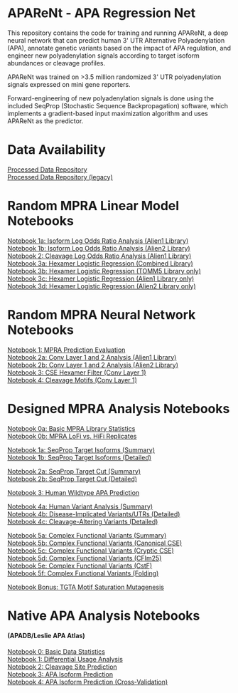 # APAReNt - APA Regression Net
This repository contains the code for training and running APAReNt, a deep neural network that can predict human 3' UTR Alternative Polyadenylation (APA), annotate genetic variants based on the impact of APA regulation, and engineer new polyadenylation signals according to target isoform abundances or cleavage profiles.

APAReNt was trained on >3.5 million randomized 3' UTR polyadenylation signals expressed on mini gene reporters.

Forward-engineering of new polyadenylation signals is done using the included SeqProp (Stochastic Sequence Backpropagation) software, which implements a gradient-based input maximization algorithm and uses APAReNt as the predictor.

# Data Availability

[Processed Data Repository](https://drive.google.com/open?id=1qex3oY-rarsd7YowM7TxxUklLbLkUyOT)<br/>
[Processed Data Repository (legacy)](https://drive.google.com/open?id=1Q2tTIRIR0C3kL7stI51TPLdGMdbZ0WnV)<br/>

# Random MPRA Linear Model Notebooks
[Notebook 1a: Isoform Log Odds Ratio Analysis (Alien1 Library)](https://nbviewer.jupyter.org/github/johli/aparent/blob/master/analysis/analyze_random_mpra_alien1_isoform_logodds_ratios.ipynb)<br/>
[Notebook 1b: Isoform Log Odds Ratio Analysis (Alien2 Library)](https://nbviewer.jupyter.org/github/johli/aparent/blob/master/analysis/analyze_random_mpra_alien2_isoform_logodds_ratios.ipynb)<br/>
[Notebook 2: Cleavage Log Odds Ratio Analysis (Alien1 Library)](https://nbviewer.jupyter.org/github/johli/aparent/blob/master/analysis/analyze_random_mpra_alien1_cleavage_logodds_ratios.ipynb)<br/>
[Notebook 3a: Hexamer Logistic Regression (Combined Library)](https://nbviewer.jupyter.org/github/johli/aparent/blob/master/analysis/analyze_random_mpra_combined_logistic_regression.ipynb)<br/>
[Notebook 3b: Hexamer Logistic Regression (TOMM5 Library only)](https://nbviewer.jupyter.org/github/johli/aparent/blob/master/analysis/analyze_random_mpra_tomm5_logistic_regression.ipynb)<br/>
[Notebook 3c: Hexamer Logistic Regression (Alien1 Library only)](https://nbviewer.jupyter.org/github/johli/aparent/blob/master/analysis/analyze_random_mpra_alien1_logistic_regression.ipynb)<br/>
[Notebook 3d: Hexamer Logistic Regression (Alien2 Library only)](https://nbviewer.jupyter.org/github/johli/aparent/blob/master/analysis/analyze_random_mpra_alien2_logistic_regression.ipynb)<br/>

# Random MPRA Neural Network Notebooks
[Notebook 1: MPRA Prediction Evaluation](https://nbviewer.jupyter.org/github/johli/aparent/blob/master/analysis/evaluate_aparent_random_mpra_legacy.ipynb)<br/>
[Notebook 2a: Conv Layer 1 and 2 Analysis (Alien1 Library)](https://nbviewer.jupyter.org/github/johli/aparent/blob/master/analysis/analyze_aparent_conv_layers_alien1_legacy.ipynb)<br/>
[Notebook 2b: Conv Layer 1 and 2 Analysis (Alien2 Library)](https://nbviewer.jupyter.org/github/johli/aparent/blob/master/analysis/analyze_aparent_conv_layers_alien2_legacy.ipynb)<br/>
[Notebook 3: CSE Hexamer Filter (Conv Layer 1)](https://nbviewer.jupyter.org/github/johli/aparent/blob/master/analysis/analyze_aparent_conv_layer_1_scaled_alien2_legacy.ipynb) <br/>
[Notebook 4: Cleavage Motifs (Conv Layer 1)](https://nbviewer.jupyter.org/github/johli/aparent/blob/master/analysis/analyze_aparent_conv_layer_1_cleavage_alien1_memory_efficient_legacy.ipynb) <br/>

# Designed MPRA Analysis Notebooks
[Notebook 0a: Basic MPRA Library Statistics](https://nbviewer.jupyter.org/github/johli/aparent/blob/master/analysis/analyze_aparent_designed_mpra_stats_legacy.ipynb)<br/>
[Notebook 0b: MPRA LoFi vs. HiFi Replicates](https://nbviewer.jupyter.org/github/johli/aparent/blob/master/analysis/analyze_aparent_designed_mpra_lofi_vs_hifi_legacy.ipynb)<br/>

[Notebook 1a: SeqProp Target Isoforms (Summary)](https://nbviewer.jupyter.org/github/johli/aparent/blob/master/analysis/analyze_aparent_designed_mpra_seqprop_iso_summary_legacy.ipynb)<br/>
[Notebook 1b: SeqProp Target Isoforms (Detailed)](https://nbviewer.jupyter.org/github/johli/aparent/blob/master/analysis/analyze_aparent_designed_mpra_seqprop_iso_detailed_legacy.ipynb)<br/>

[Notebook 2a: SeqProp Target Cut (Summary)](https://nbviewer.jupyter.org/github/johli/aparent/blob/master/analysis/analyze_aparent_designed_mpra_seqprop_cut_summary_legacy.ipynb)<br/>
[Notebook 2b: SeqProp Target Cut (Detailed)](https://nbviewer.jupyter.org/github/johli/aparent/blob/master/analysis/analyze_aparent_designed_mpra_seqprop_cut_detailed_legacy.ipynb)<br/>

[Notebook 3: Human Wildtype APA Prediction](https://nbviewer.jupyter.org/github/johli/aparent/blob/master/analysis/analyze_aparent_designed_mpra_wildtype_human_apa_legacy.ipynb)<br/>

[Notebook 4a: Human Variant Analysis (Summary)](https://nbviewer.jupyter.org/github/johli/aparent/blob/master/analysis/analyze_aparent_designed_mpra_variant_summary_legacy.ipynb)<br/>
[Notebook 4b: Disease-Implicated Variants/UTRs (Detailed)](https://nbviewer.jupyter.org/github/johli/aparent/blob/master/analysis/analyze_aparent_designed_mpra_pathogenic_utrs_legacy.ipynb)<br/>
[Notebook 4c: Cleavage-Altering Variants (Detailed)](https://nbviewer.jupyter.org/github/johli/aparent/blob/master/analysis/analyze_aparent_designed_mpra_complex_cut_variants_legacy.ipynb)<br/>

[Notebook 5a: Complex Functional Variants (Summary)](https://nbviewer.jupyter.org/github/johli/aparent/blob/master/analysis/analyze_aparent_designed_mpra_rare_functional_variants_summary_legacy.ipynb)<br/>
[Notebook 5b: Complex Functional Variants (Canonical CSE)](https://nbviewer.jupyter.org/github/johli/aparent/blob/master/analysis/analyze_aparent_designed_mpra_rare_functional_variants_detailed_canonical_cse_legacy.ipynb)<br/>
[Notebook 5c: Complex Functional Variants (Cryptic CSE)](https://nbviewer.jupyter.org/github/johli/aparent/blob/master/analysis/analyze_aparent_designed_mpra_rare_functional_variants_detailed_cryptic_cse_legacy.ipynb)<br/>
[Notebook 5d: Complex Functional Variants (CFIm25)](https://nbviewer.jupyter.org/github/johli/aparent/blob/master/analysis/analyze_aparent_designed_mpra_rare_functional_variants_detailed_tgta_legacy.ipynb)<br/>
[Notebook 5e: Complex Functional Variants (CstF)](https://nbviewer.jupyter.org/github/johli/aparent/blob/master/analysis/analyze_aparent_designed_mpra_rare_functional_variants_detailed_tgtct_legacy.ipynb)<br/>
[Notebook 5f: Complex Functional Variants (Folding)](https://nbviewer.jupyter.org/github/johli/aparent/blob/master/analysis/analyze_aparent_designed_mpra_rare_functional_variants_detailed_folding_legacy.ipynb)<br/>

[Notebook Bonus: TGTA Motif Saturation Mutagenesis](https://nbviewer.jupyter.org/github/johli/aparent/blob/master/analysis/analyze_aparent_designed_mpra_tgta_mutation_maps_legacy.ipynb)<br/>

# Native APA Analysis Notebooks
#### (APADB/Leslie APA Atlas)
[Notebook 0: Basic Data Statistics](https://nbviewer.jupyter.org/github/johli/aparent/blob/master/analysis/analyze_leslie_apadb_celltypes_basic_stats_legacy.ipynb)<br/>
[Notebook 1: Differential Usage Analysis](https://nbviewer.jupyter.org/github/johli/aparent/blob/master/analysis/analyze_leslie_apadb_celltypes_differential_usage_legacy.ipynb)<br/>
[Notebook 2: Cleavage Site Prediction](https://nbviewer.jupyter.org/github/johli/aparent/blob/master/analysis/analyze_leslie_apadb_celltypes_cleavage_predictions_legacy.ipynb)<br/>
[Notebook 3: APA Isoform Prediction](https://nbviewer.jupyter.org/github/johli/aparent/blob/master/analysis/analyze_leslie_apadb_celltypes_isoform_predictions_legacy.ipynb)<br/>
[Notebook 4: APA Isoform Prediction (Cross-Validation)](https://nbviewer.jupyter.org/github/johli/aparent/blob/master/analysis/analyze_leslie_apadb_celltypes_crossvalidate_isoform_predictions_legacy.ipynb)<br/>
